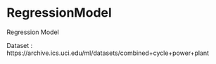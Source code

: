 # RegressionModel
<h> Regression Model <h>
<p> Dataset : https://archive.ics.uci.edu/ml/datasets/combined+cycle+power+plant <p>
